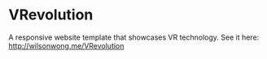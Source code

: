 # VRevolution
A responsive website template that showcases VR technology. See it here: http://wilsonwong.me/VRevolution
